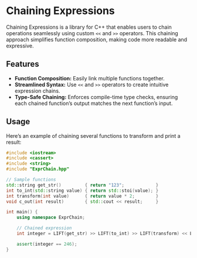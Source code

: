 # Chaining Expressions

Chaining Expressions is a library for C++ that enables users to chain operations seamlessly using custom `<<` and `>>` operators. This chaining approach simplifies function composition, making code more readable and expressive.

## Features

- **Function Composition:** Easily link multiple functions together.
- **Streamlined Syntax:** Use `<<` and `>>` operators to create intuitive expression chains.
- **Type-Safe Chaining:** Enforces compile-time type checks, ensuring each chained function’s output matches the next function’s input.

## Usage

Here’s an example of chaining several functions to transform and print a result:

```cpp
#include <iostream>
#include <cassert>
#include <string>
#include "ExprChain.hpp"

// Sample functions
std::string get_str()         { return "123";            }
int to_int(std::string value) { return std::stoi(value); }
int transform(int value)      { return value * 2;        }
void c_out(int result)        { std::cout << result;     }

int main() {
    using namespace ExprChain;

    // Chained expression
    int integer = LIFT(get_str) >> LIFT(to_int) >> LIFT(transform) << LIFT(c_out);

    assert(integer == 246);
}

